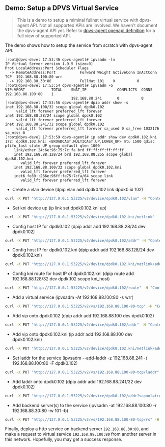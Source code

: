 Demo: Setup a DPVS Virtual Service
------

> This is a demo to setup a miminal fullnat virtual service with dpvs-agent API. Not all supported APIs are involved. We haven't document the dpvs-agent API yet. Refer to [dpvs-agent openapi definition](./dpvs-agent-api.yaml) for a full view of supported API.

The demo shows how to setup the service from scratch with dpvs-agent API.

```
[root@dpvs-devel 17:53:46 dpvs-agent]# ipvsadm -ln
IP Virtual Server version 1.9.5 (size=0)
Prot LocalAddress:Port Scheduler Flags
  -> RemoteAddress:Port           Forward Weight ActiveConn InActConn
TCP  192.168.88.100:80 wrr
  -> 192.168.88.30:80             FullNat 101    0          0
[root@dpvs-devel 17:53:54 dpvs-agent]# ipvsadm -G
VIP:VPORT            TOTAL    SNAT_IP              CONFLICTS  CONNS
192.168.88.100:80    1
                              192.168.88.241       0          0
[root@dpvs-devel 17:53:56 dpvs-agent]# dpip addr show -s
inet 192.168.88.100/32 scope global dpdk0.102
     valid_lft forever preferred_lft forever
inet 192.168.88.28/24 scope global dpdk0.102
     valid_lft forever preferred_lft forever
inet 192.168.88.241/32 scope global dpdk0.102
     valid_lft forever preferred_lft forever sa_used 0 sa_free 1032176 sa_miss 0
[root@dpvs-devel 17:53:59 dpvs-agent]# ip addr show dev dpdk0.102.kni
172: dpdk0.102.kni: <BROADCAST,MULTICAST,UP,LOWER_UP> mtu 1500 qdisc pfifo_fast state UP group default qlen 1000
    link/ether 24:6e:96:75:7c:fa brd ff:ff:ff:ff:ff:ff
    inet 192.168.88.128/24 brd 192.168.88.255 scope global dpdk0.102.kni
       valid_lft forever preferred_lft forever
    inet 192.168.88.100/32 scope global dpdk0.102.kni
       valid_lft forever preferred_lft forever
    inet6 fe80::266e:96ff:fe75:7cfa/64 scope link
       valid_lft forever preferred_lft forever
```

- Create a vlan device (dpip vlan add dpdk0.102 link dpdk0 id 102)

```sh
curl -X PUT "http://127.0.0.1:53225/v2/device/dpdk0.102/vlan" -H "Content-type:application/json" -d "{\"device\":\"dpdk0\", \"id\":\"102\"}"
```

- Set kni device up (ip link set dpdk0.102.kni up)

```sh
curl -X PUT "http://127.0.0.1:53225/v2/device/dpdk0.102.kni/netlink"
```

- Config host IP for dpdk0.102 (dpip addr add 192.168.88.28/24 dev dpdk0.102)

```sh
curl -X PUT "http://127.0.0.1:53225/v2/device/dpdk0.102/addr" -H "Content-type:application/json" -d "{\"addr\":\"192.168.88.28/24\"}"
```

- Config host IP for dpdk0.102.kni (dpip addr add 192.168.88.128/24 dev dpdk0.102.kni)

```sh
curl -X PUT "http://127.0.0.1:53225/v2/device/dpdk0.102.kni/netlink/addr" -H "Content-type:application/json" -d "{\"addr\":\"192.168.88.128/24\"}"
```

- Config kni route for host IP of dpdk0.102.kni (dpip route add 192.168.88.128/32 dev dpdk.102 scope kni_host)

```sh
curl -X PUT "http://127.0.0.1:53225/v2/device/dpdk0.102/route" -H "Content-type:application/json" -d "{\"dst\":\"192.168.88.128\", \"scope\":\"kni_host\"}"
```

- Add a virtual service (ipvsadm -At 192.168.88.100:80 -s wrr)

```sh
curl -X PUT "http://127.0.0.1:53225/v2/vs/192.168.88.100-80-tcp" -H "Content-type:application/json" -d "{\"SchedName\":\"wrr\"}"
```

- Add vip onto dpdk0.102 (dpip addr add 192.168.88.100 dev dpdk0.102)

```sh
curl -X PUT "http://127.0.0.1:53225/v2/device/dpdk0.102/addr" -H "Content-type:application/json" -d "{\"addr\":\"192.168.88.100\"}"
```

- Add vip onto dpdk0.102.kni (ip addr add 192.168.88.100 dev dpdk0.102.kni)

```sh
curl -X PUT "http://127.0.0.1:53225/v2/device/dpdk0.102.kni/netlink/addr" -H "Content-type:application/json" -d "{\"addr\":\"192.168.88.100\"}"
```
- Set laddr for the service (ipvsadm --add-laddr -z  192.168.88.241  -t 192.168.88.100:80 -F dpdk0.102)

```sh
curl -X PUT "http://127.0.0.1:53225/v2/vs/192.168.88.100-80-tcp/laddr" -H "Content-type:application/json" -d "{\"device\":\"dpdk0.102\", \"addr\":\"192.168.88.241\"}"
```

- Add laddr onto dpdk0.102 (dpip addr add 192.168.88.241/32 dev dpdk0.102)

```sh
curl -X PUT "http://127.0.0.1:53225/v2/device/dpdk0.102/addr?sapool=true" -H "Content-type:application/json" -d "{\"addr\":\"192.168.88.241\"}"
```

- Add backend server(s) to the service (ipvsadm -at 192.168.88.100:80 -r 192.168.88.30:80 -w 101 -b)

```sh
curl -X PUT "http://127.0.0.1:53225/v2/vs/192.168.88.100-80-tcp/rs" -H "Content-type:application/json" -d "{\"Items\":[{\"ip\":\"192.168.88.30\", \"port\":80, \"weight\":101}]}"
```

Finally, deploy a http service on backend server `192.168.88.30:80`, and make a request to virtual service `192.168.88.100:80` from another server in this network. Hopefully, you may get a success response.
